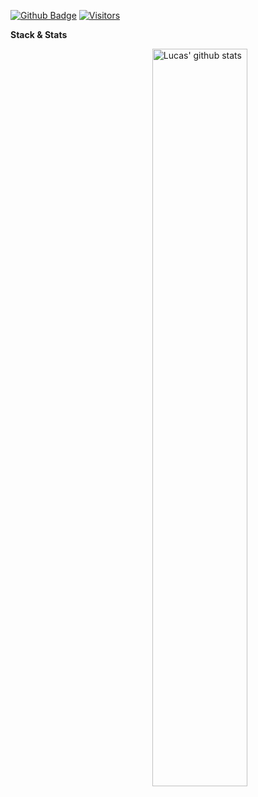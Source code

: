 [![Github Badge](http://img.shields.io/badge/-Github-black?style=flat-square&logo=github&link=https://github.com/lucaslouca/)](https://github.com/lucaslouca/) 
[![Visitors](https://visitor-badge.glitch.me/badge?page_id=lucaslouca.visitor-badge)](https://github.com/lucaslouca) 

**Stack & Stats**

<a href="https://github.com/lucaslouca/handle-path-oz">
  <img width="55%" align="right" alt="Lucas' github stats" src="https://github-readme-stats.vercel.app/api?username=lucaslouca&show_icons=true&hide_border=true" />
</a>
